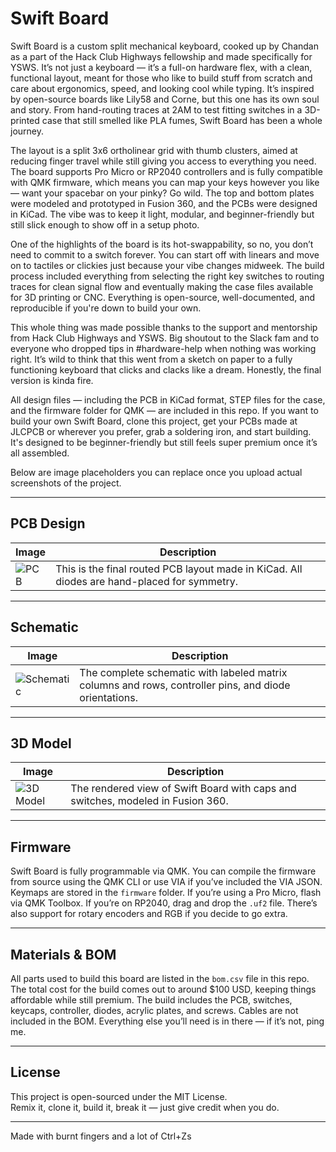 # Swift Board

Swift Board is a custom split mechanical keyboard, cooked up by Chandan as a part of the Hack Club Highways fellowship and made specifically for YSWS. It’s not just a keyboard — it’s a full-on hardware flex, with a clean, functional layout, meant for those who like to build stuff from scratch and care about ergonomics, speed, and looking cool while typing. It’s inspired by open-source boards like Lily58 and Corne, but this one has its own soul and story. From hand-routing traces at 2AM to test fitting switches in a 3D-printed case that still smelled like PLA fumes, Swift Board has been a whole journey.

The layout is a split 3x6 ortholinear grid with thumb clusters, aimed at reducing finger travel while still giving you access to everything you need. The board supports Pro Micro or RP2040 controllers and is fully compatible with QMK firmware, which means you can map your keys however you like — want your spacebar on your pinky? Go wild. The top and bottom plates were modeled and prototyped in Fusion 360, and the PCBs were designed in KiCad. The vibe was to keep it light, modular, and beginner-friendly but still slick enough to show off in a setup photo.

One of the highlights of the board is its hot-swappability, so no, you don’t need to commit to a switch forever. You can start off with linears and move on to tactiles or clickies just because your vibe changes midweek. The build process included everything from selecting the right key switches to routing traces for clean signal flow and eventually making the case files available for 3D printing or CNC. Everything is open-source, well-documented, and reproducible if you're down to build your own.

This whole thing was made possible thanks to the support and mentorship from Hack Club Highways and YSWS. Big shoutout to the Slack fam and to everyone who dropped tips in #hardware-help when nothing was working right. It’s wild to think that this went from a sketch on paper to a fully functioning keyboard that clicks and clacks like a dream. Honestly, the final version is kinda fire.

All design files — including the PCB in KiCad format, STEP files for the case, and the firmware folder for QMK — are included in this repo. If you want to build your own Swift Board, clone this project, get your PCBs made at JLCPCB or wherever you prefer, grab a soldering iron, and start building. It's designed to be beginner-friendly but still feels super premium once it’s all assembled.

Below are image placeholders you can replace once you upload actual screenshots of the project.

---

## PCB Design

| Image | Description |
|-------|-------------|
| ![PCB](https://github.com/user/repo/blob/main/images/pcb.png) | This is the final routed PCB layout made in KiCad. All diodes are hand-placed for symmetry. |

---

## Schematic

| Image | Description |
|-------|-------------|
| ![Schematic](https://github.com/user/repo/blob/main/images/schematic.png) | The complete schematic with labeled matrix columns and rows, controller pins, and diode orientations. |

---

## 3D Model

| Image | Description |
|-------|-------------|
| ![3D Model](https://github.com/user/repo/blob/main/images/3dmodel.png) | The rendered view of Swift Board with caps and switches, modeled in Fusion 360. |

---

## Firmware

Swift Board is fully programmable via QMK. You can compile the firmware from source using the QMK CLI or use VIA if you’ve included the VIA JSON. Keymaps are stored in the `firmware` folder. If you’re using a Pro Micro, flash via QMK Toolbox. If you’re on RP2040, drag and drop the `.uf2` file. There’s also support for rotary encoders and RGB if you decide to go extra.

---

## Materials & BOM

All parts used to build this board are listed in the `bom.csv` file in this repo. The total cost for the build comes out to around $100 USD, keeping things affordable while still premium. The build includes the PCB, switches, keycaps, controller, diodes, acrylic plates, and screws. Cables are not included in the BOM. Everything else you’ll need is in there — if it’s not, ping me.


---

## License

This project is open-sourced under the MIT License.  
Remix it, clone it, build it, break it — just give credit when you do.

---

Made with burnt fingers and a lot of Ctrl+Zs
